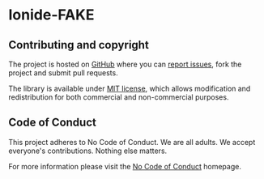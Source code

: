 # Ionide-FAKE

## Contributing and copyright

The project is hosted on [GitHub](https://github.com/ionide/ionide-fake) where you can [report issues](https://github.com/ionide/ionide-fake/issues), fork
the project and submit pull requests.

The library is available under [MIT license](https://github.com/ionide/ionide-fake/blob/master/LICENSE.md), which allows modification and
redistribution for both commercial and non-commercial purposes.

## Code of Conduct

This project adheres to No Code of Conduct. We are all adults. We accept everyone's contributions. Nothing else matters.

For more information please visit the [No Code of Conduct](https://github.com/domgetter/NCoC) homepage.

